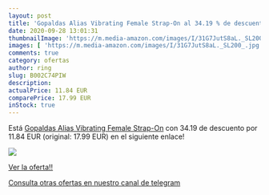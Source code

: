 ```yaml
---
layout: post
title: 'Gopaldas Alias Vibrating Female Strap-On al 34.19 % de descuento'
date: 2020-09-28 13:01:31
thumbnailImage: 'https://m.media-amazon.com/images/I/31G7JutS8aL._SL200_.jpg'
images: [ 'https://m.media-amazon.com/images/I/31G7JutS8aL._SL200_.jpg' ]
comments: true
category: ofertas
author: ring
slug: B002C74PIW
description:
actualPrice: 11.84 EUR
comparePrice: 17.99 EUR
inStock: true
---
```


Está [Gopaldas Alias Vibrating Female Strap-On](https://www.amazon.com/dp/B002C74PIW/?tag=redken08-20) con 34.19 de descuento por 11.84 EUR (original: 17.99 EUR) en el siguiente enlace!

[![](https://m.media-amazon.com/images/I/31G7JutS8aL._SL200_.jpg)](https://www.amazon.com/dp/B002C74PIW/?tag=redken08-20)

[Ver la oferta!!](https://www.amazon.com/dp/B002C74PIW/?tag=redken08-20)

[Consulta otras ofertas en nuestro canal de telegram](https://t.me/s/ofertas25)
